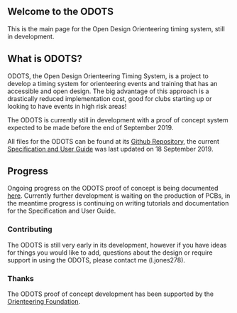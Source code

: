 ## Welcome to the ODOTS 

This is the main page for the Open Design Orienteering timing system, still in development.

## What is ODOTS?

ODOTS, the Open Design Orienteering Timing System, is a project to develop a timing system for orienteering events and training that has an accessible and open design. The big advantage of this approach is a drastically reduced implementation cost, good for clubs starting up or looking to have events in high risk areas!

The ODOTS is currently still in development with a proof of concept system expected to be made before the end of September 2019.

All files for the ODOTS can be found at its [Github Repository](https://github.com/ljones278/ODOTS-Release/), the current [Specification and User Guide](https://raw.githubusercontent.com/ljones278/ODOTS-Release/master/docs/ODOTSManualAndUserGuide.pdf) was last updated on 18 September 2019.

## Progress

Ongoing progress on the ODOTS proof of concept is being documented [here](https://justonemoreresistor.blogspot.com/search/label/ODOTS). Currently further development is waiting on the production of PCBs, in the meantime progress is continuing on writing tutorials and documentation for the Specification and User Guide.

### Contributing

The ODOTS is still very early in its development, however if you have ideas for things you would like to add, questions about the design or require support in using the ODOTS, please contact me (l.jones278).

### Thanks

The ODOTS proof of concept development has been supported by the [Orienteering Foundation](https://www.orienteeringfoundation.org.uk/).